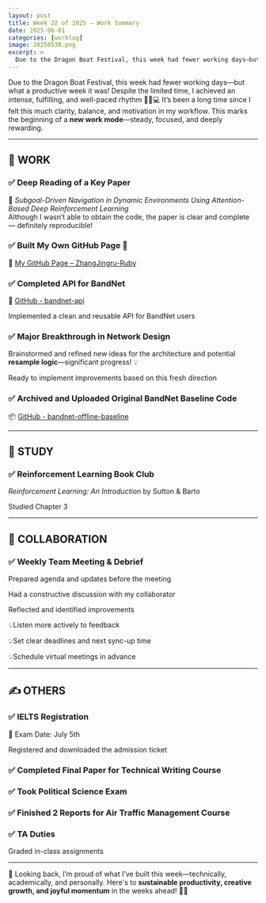 ```yaml
---
layout: post
title: Week 22 of 2025 – Work Summary
date: 2025-06-01
categories: [worklog]
image: 20250530.png
excerpt: >
  Due to the Dragon Boat Festival, this week had fewer working days—but what a productive week it was! ✨
---
```

Due to the Dragon Boat Festival, this week had fewer working days—but what a productive week it was! Despite the limited time, I achieved an intense, fulfilling, and well-paced rhythm 🧘‍♀️💻 It’s been a long time since I felt this much clarity, balance, and motivation in my workflow. This marks the beginning of a **new work mode**—steady, focused, and deeply rewarding. 

---

## 🚀 WORK

### ✅ Deep Reading of a Key Paper

📌 _Subgoal-Driven Navigation in Dynamic Environments Using Attention-Based Deep Reinforcement Learning_  
Although I wasn’t able to obtain the code, the paper is clear and complete — definitely reproducible!

### ✅ Built My Own GitHub Page 🎉

🔗 [My GitHub Page – ZhangJingru-Ruby](https://zhangjingru-ruby.github.io/)

### ✅ Completed API for BandNet

🧠 [GitHub - bandnet-api](https://github.com/ZhangJingru-Ruby/bandnet-api.git)

Implemented a clean and reusable API for BandNet users
    

### ✅ Major Breakthrough in Network Design

Brainstormed and refined new ideas for the architecture and potential **resample logic**—significant progress! 💡
    
Ready to implement improvements based on this fresh direction
    

### ✅ Archived and Uploaded Original BandNet Baseline Code

📦 [GitHub - bandnet-offline-baseline](https://github.com/ZhangJingru-Ruby/bandnet-offline-baseline.git)

---

## 📘 STUDY

### ✅ Reinforcement Learning Book Club

_Reinforcement Learning: An Introduction_ by Sutton & Barto

Studied Chapter 3
    
---

## 🤝 COLLABORATION

### ✅ Weekly Team Meeting & Debrief

Prepared agenda and updates before the meeting
    
Had a constructive discussion with my collaborator
    
Reflected and identified improvements
    
💡Listen more actively to feedback
        
💡Set clear deadlines and next sync-up time
        
💡Schedule virtual meetings in advance
        
---

## ✍️ OTHERS

### ✅ IELTS Registration

📅 Exam Date: July 5th

Registered and downloaded the admission ticket  

### ✅ Completed Final Paper for Technical Writing Course

### ✅ Took Political Science Exam

### ✅ Finished 2 Reports for Air Traffic Management Course
    
### ✅ TA Duties

Graded in-class assignments
    

---

💪 Looking back, I’m proud of what I’ve built this week—technically, academically, and personally. Here's to **sustainable productivity, creative growth, and joyful momentum** in the weeks ahead! 🌱✨
